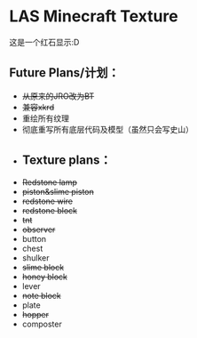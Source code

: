# LAS Minecraft Texture
这是一个红石显示:D  

## Future Plans/计划：
- ~~从原来的JRO改为BT~~
- ~~兼容xkrd~~
- 重绘所有纹理
- 彻底重写所有底层代码及模型（虽然只会写史山）
- ## Texture plans：
- ~~Redstone lamp~~
- ~~piston&slime piston~~
- ~~redstone wire~~
- ~~redstone block~~
- ~~tnt~~
- ~~observer~~
- button
- chest
- shulker
- ~~slime block~~
- ~~honey block~~
- lever
- ~~note block~~
- plate
- ~~hopper~~
- composter
